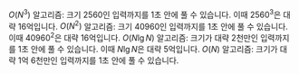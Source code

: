 $O(N^3)$ 알고리즘: 크기 2560인 입력까지를 1초 안에 풀 수 있습니다. 이때 $2560^3$은 대략 16억입니다.
$O(N^2)$ 알고리즘: 크기 40960인 입력까지를 1초 안에 풀 수 있습니다. 이때 $40960^2$은 대략 16억입니다.
$O(N \lg N)$ 알고리즘: 크기가 대략 2천만인 입력까지를 1초 안에 풀 수 있습니다. 이때 $N \lg N$은 대략 5억입니다.
$O(N)$ 알고리즘: 크기가 대략 1억 6천만인 입력까지를 1초 안에 풀 수 있습니다.